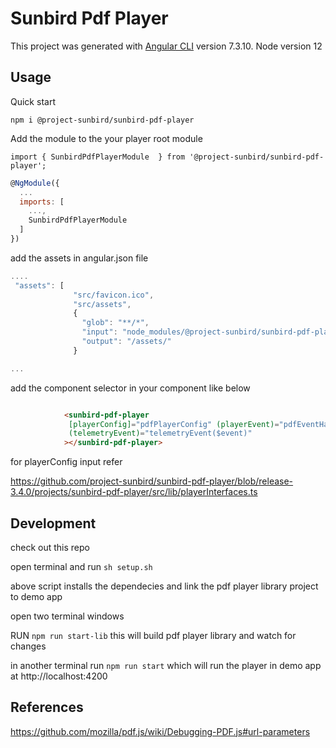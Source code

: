 # Sunbird Pdf Player

This project was generated with [Angular CLI](https://github.com/angular/angular-cli) version 7.3.10.
Node version 12

## Usage


Quick start

`npm i @project-sunbird/sunbird-pdf-player`


Add the module to the your player root module 

`import { SunbirdPdfPlayerModule  } from '@project-sunbird/sunbird-pdf-player';`

```javascript
@NgModule({
  ...
  imports: [
    ...,
    SunbirdPdfPlayerModule
  ]
})
```

add the assets in angular.json file

```javascript
....
 "assets": [
              "src/favicon.ico",
              "src/assets",
              {
                "glob": "**/*",
                "input": "node_modules/@project-sunbird/sunbird-pdf-player/lib/assets/",
                "output": "/assets/"
              }

...

```

add the component selector in your component like below

```html

            <sunbird-pdf-player 
             [playerConfig]="pdfPlayerConfig" (playerEvent)="pdfEventHandler($event)"
             (telemetryEvent)="telemetryEvent($event)"
            ></sunbird-pdf-player>

```

for playerConfig input refer

https://github.com/project-sunbird/sunbird-pdf-player/blob/release-3.4.0/projects/sunbird-pdf-player/src/lib/playerInterfaces.ts


## Development

check out this repo

open terminal and run  `sh setup.sh`

above script installs the dependecies and link the pdf player library project to demo app

open two terminal windows 

RUN `npm run start-lib` this will build pdf player library and watch for changes

in another terminal run `npm run start` which will run the player in demo app at http://localhost:4200



## References

https://github.com/mozilla/pdf.js/wiki/Debugging-PDF.js#url-parameters
